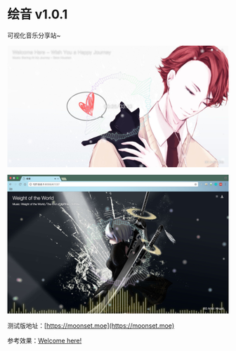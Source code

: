 # 绘音 v1.0.1

可视化音乐分享站~

![](shotcut2.png)

![](shotcut.png)


测试版地址：[https://moonset.moe](https://moonset.moe)

参考效果：[Welcome here!](https://moonset.moe/#/1/1)
